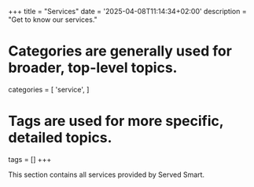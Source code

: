 +++
title = "Services"
date = '2025-04-08T11:14:34+02:00'
description = "Get to know our services."
# Categories are generally used for broader, top-level topics.
categories = [
 'service',
]
# Tags are used for more specific, detailed topics.
tags = []
+++

This section contains all services provided by Served Smart.
